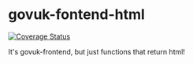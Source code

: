 # govuk-fontend-html

[![Coverage Status](https://coveralls.io/repos/github/gunjam/govuk-frontend-html/badge.svg?branch=main)](https://coveralls.io/github/gunjam/govuk-frontend-html?branch=main)

It's govuk-frontend, but just functions that return html!
